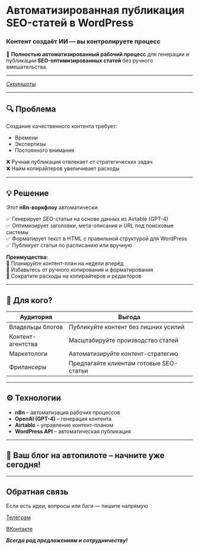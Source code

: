 # Автоматизированная публикация SEO-статей в WordPress  
### Контент создаёт ИИ — вы контролируете процесс  

🚀 **Полностью автоматизированный рабочий процесс** для генерации и публикации **SEO-оптимизированных статей** без ручного вмешательства.  

---

[_Скриншоты_]()

---

## 🔍 Проблема  
Создание качественного контента требует:
- Времени  
- Экспертизы  
- Постоянного внимания  

❌ Ручная публикация отвлекает от стратегических задач  
❌ Найм копирайтеров увеличивает расходы  

---

## 💡 Решение  
Этот **n8n-воркфлоу** автоматически:  

✅ Генерирует SEO-статьи на основе данных из Airtable (GPT-4)  
✅ Оптимизирует заголовки, мета-описания и URL под поисковые системы  
✅ Форматирует текст в HTML с правильной структурой для WordPress  
✅ Публикует статьи по расписанию или вручную  

**Преимущества:**  
🔹 Планируйте контент-план на недели вперёд  
🔹 Избавьтесь от ручного копирования и форматирования  
🔹 Сократите расходы на копирайтеров и редакторов  

---

## 👥 Для кого?  

| Аудитория | Выгода |
|-----------|--------|
| Владельцы блогов | Публикуйте контент без лишних усилий |
| Контент-агентства | Масштабируйте производство статей |
| Маркетологи | Автоматизируйте контент-стратегию |
| Фрилансеры | Предлагайте клиентам готовые SEO-статьи |

---

## ⚙️ Технологии  

- **n8n** – автоматизация рабочих процессов  
- **OpenAI (GPT-4)** – генерация контента  
- **Airtable** – управление контент-планом  
- **WordPress API** – автоматическая публикация  

---

## 📌 Ваш блог на автопилоте – начните уже сегодня!  

---

## Обратная связь
Если есть идеи, вопросы или баги — пишите напрямую 

[Телеграм](https://t.me/VM_AI)

[ВКонтакте](https://vk.com/vl_menshikov)

*__Всегда рад предложениям и сотрудничеству!__*
